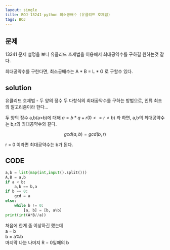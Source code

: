 ```yaml
---
layout: single
title: BOJ-13241-python 최소공배수 (유클리드 호제법)
tags: BOJ
---
```


## 문제  
13241
문제 설명을 보니 유클리드 호제법을 이용해서 최대공약수를 구하길 원하는것 같다.
  
최대공약수를 구한다면, 최소공배수는 A * B = L * G 로 구할수 있다.

## solution  
유클리드 호제법 - 두 양의 정수 두 다항식의 최대공약수를 구하는 방법으로, 인류 최초의 알고리즘이라 한다...  

두 양의 정수 a,b(a>b)에 대해 $a = b*q+r (0<=r< b)$ 라 하면, a,b의 최대공약수는 b,r의 최대공약수와 같다.  
  
$$ gcd(a,b) = gcd(b,r)$$
  
r = 0 이라면 최대공약수는 b가 된다.

## CODE  

```python
a,b = list(map(int,input().split()))
A,B = a,b
if a < b:
    a,b == b,a
if b == 0:
    gcd = a
else:
    while b != 0:
        [a, b] = [b, a%b]
print(int(A*B//a))
```
처음에 한게 좀 이상하긴 했는데  
a = b  
b = a%b  
마지막 나눈 나머지 R = 0일때의 b  
    